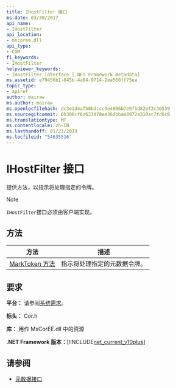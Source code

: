 ```yaml
---
title: IHostFilter 接口
ms.date: 03/30/2017
api_name:
- IHostFilter
api_location:
- mscoree.dll
api_type:
- COM
f1_keywords:
- IHostFilter
helpviewer_keywords:
- IHostFilter interface [.NET Framework metadata]
ms.assetid: e79456b1-045b-4a84-9714-2ea560ff75ea
topic_type:
- apiref
author: mairaw
ms.author: mairaw
ms.openlocfilehash: dc3e1d4afb0bdccc9e4806b7e9f1d82ef2c30539
ms.sourcegitcommit: 6b308cf6d627d78ee36dbbae8972a310ac7fd6c8
ms.translationtype: MT
ms.contentlocale: zh-CN
ms.lasthandoff: 01/23/2019
ms.locfileid: "54635516"
---
```

# <a name="ihostfilter-interface"></a>IHostFilter 接口
提供方法，以指示将处理指定的令牌。  
  
> [!NOTE]
>  `IHostFilter`接口必须由客户端实现。  
  
## <a name="methods"></a>方法  
  
|方法|描述|  
|------------|-----------------|  
|[MarkToken 方法](../../../../docs/framework/unmanaged-api/metadata/ihostfilter-marktoken-method.md)|指示将处理指定的元数据令牌。|  
  
## <a name="requirements"></a>要求  
 **平台：** 请参阅[系统需求](../../../../docs/framework/get-started/system-requirements.md)。  
  
 **标头：** Cor.h  
  
 **库：** 用作 MsCorEE.dll 中的资源  
  
 **.NET Framework 版本：**[!INCLUDE[net_current_v10plus](../../../../includes/net-current-v10plus-md.md)]  
  
## <a name="see-also"></a>请参阅
- [元数据接口](../../../../docs/framework/unmanaged-api/metadata/metadata-interfaces.md)
